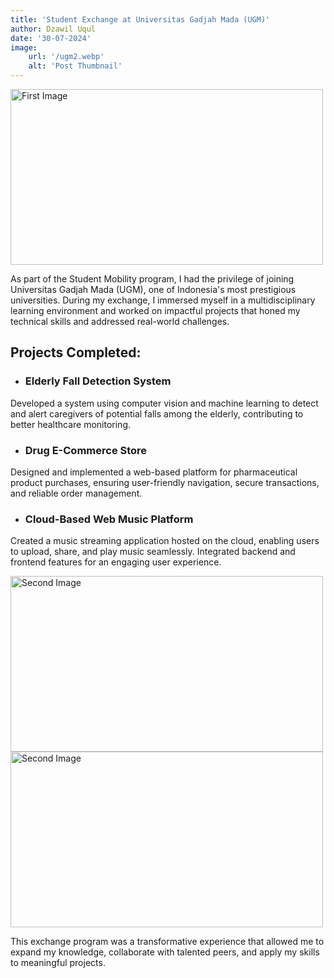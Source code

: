 ```yaml
---
title: 'Student Exchange at Universitas Gadjah Mada (UGM)'
author: Dzawil Uqul
date: '30-07-2024'
image:
    url: '/ugm2.webp'
    alt: 'Post Thumbnail'
---
```


<div class="center">
  <img class="pro-img" width="500px" height="281" src="/ugm2.webp" alt="First Image" />
</div>

As part of the Student Mobility program, I had the privilege of joining Universitas Gadjah Mada (UGM), one of Indonesia's most prestigious universities. During my exchange, I immersed myself in a multidisciplinary learning environment and worked on impactful projects that honed my technical skills and addressed real-world challenges.

## Projects Completed:
- ### Elderly Fall Detection System
Developed a system using computer vision and machine learning to detect and alert caregivers of potential falls among the elderly, contributing to better healthcare monitoring.

- ### Drug E-Commerce Store
Designed and implemented a web-based platform for pharmaceutical product purchases, ensuring user-friendly navigation, secure transactions, and reliable order management.

- ### Cloud-Based Web Music Platform
Created a music streaming application hosted on the cloud, enabling users to upload, share, and play music seamlessly. Integrated backend and frontend features for an engaging user experience.

<div class="grid_columns">
  <img class="img_gallery" width="500px" height="281" src="/ugm1.webp" alt="Second Image" />
  <img class="img_gallery" width="500px" height="281" src="/ugm3.webp" alt="Second Image" />
</div>

This exchange program was a transformative experience that allowed me to expand my knowledge, collaborate with talented peers, and apply my skills to meaningful projects.
